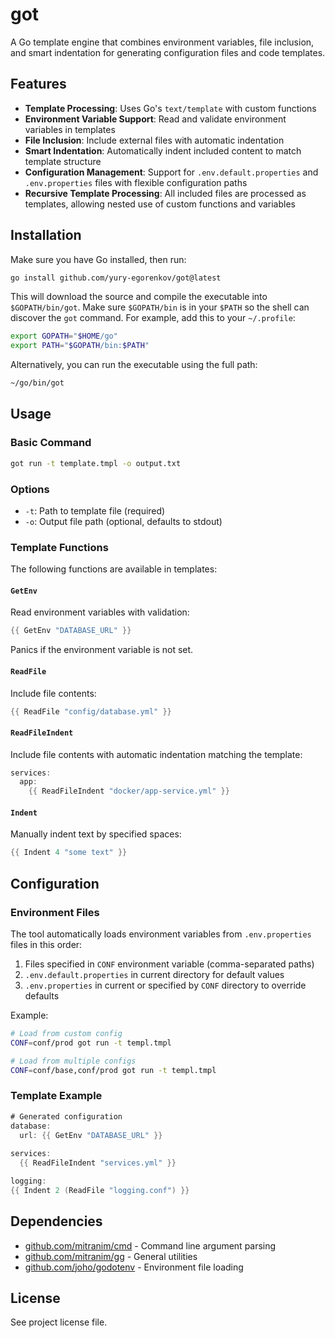 # got

A Go template engine that combines environment variables, file inclusion, and smart indentation for generating configuration files and code templates.

## Features

- **Template Processing**: Uses Go's `text/template` with custom functions
- **Environment Variable Support**: Read and validate environment variables in templates
- **File Inclusion**: Include external files with automatic indentation
- **Smart Indentation**: Automatically indent included content to match template structure
- **Configuration Management**: Support for `.env.default.properties` and `.env.properties` files with flexible configuration paths
- **Recursive Template Processing**: All included files are processed as templates, allowing nested use of custom functions and variables

## Installation

Make sure you have Go installed, then run:

```bash
go install github.com/yury-egorenkov/got@latest
```

This will download the source and compile the executable into `$GOPATH/bin/got`. Make sure `$GOPATH/bin` is in your `$PATH` so the shell can discover the `got` command. For example, add this to your `~/.profile`:

```bash
export GOPATH="$HOME/go"
export PATH="$GOPATH/bin:$PATH"
```

Alternatively, you can run the executable using the full path:

```bash
~/go/bin/got
```

## Usage

### Basic Command

```bash
got run -t template.tmpl -o output.txt
```

### Options

- `-t`: Path to template file (required)
- `-o`: Output file path (optional, defaults to stdout)

### Template Functions

The following functions are available in templates:

#### `GetEnv`
Read environment variables with validation:
```go
{{ GetEnv "DATABASE_URL" }}
```
Panics if the environment variable is not set.

#### `ReadFile`
Include file contents:
```go
{{ ReadFile "config/database.yml" }}
```

#### `ReadFileIndent`
Include file contents with automatic indentation matching the template:
```go
services:
  app:
    {{ ReadFileIndent "docker/app-service.yml" }}
```

#### `Indent`
Manually indent text by specified spaces:
```go
{{ Indent 4 "some text" }}
```

## Configuration

### Environment Files

The tool automatically loads environment variables from `.env.properties` files in this order:

1. Files specified in `CONF` environment variable (comma-separated paths)
2. `.env.default.properties` in current directory for default values
3. `.env.properties` in current or specified by `CONF` directory to override defaults

Example:
```bash
# Load from custom config
CONF=conf/prod got run -t templ.tmpl

# Load from multiple configs
CONF=conf/base,conf/prod got run -t templ.tmpl
```

### Template Example

```go
# Generated configuration
database:
  url: {{ GetEnv "DATABASE_URL" }}
  
services:
  {{ ReadFileIndent "services.yml" }}

logging:
{{ Indent 2 (ReadFile "logging.conf") }}
```

## Dependencies

- [github.com/mitranim/cmd](https://github.com/mitranim/cmd) - Command line argument parsing
- [github.com/mitranim/gg](https://github.com/mitranim/gg) - General utilities
- [github.com/joho/godotenv](https://github.com/joho/godotenv) - Environment file loading

## License

See project license file.